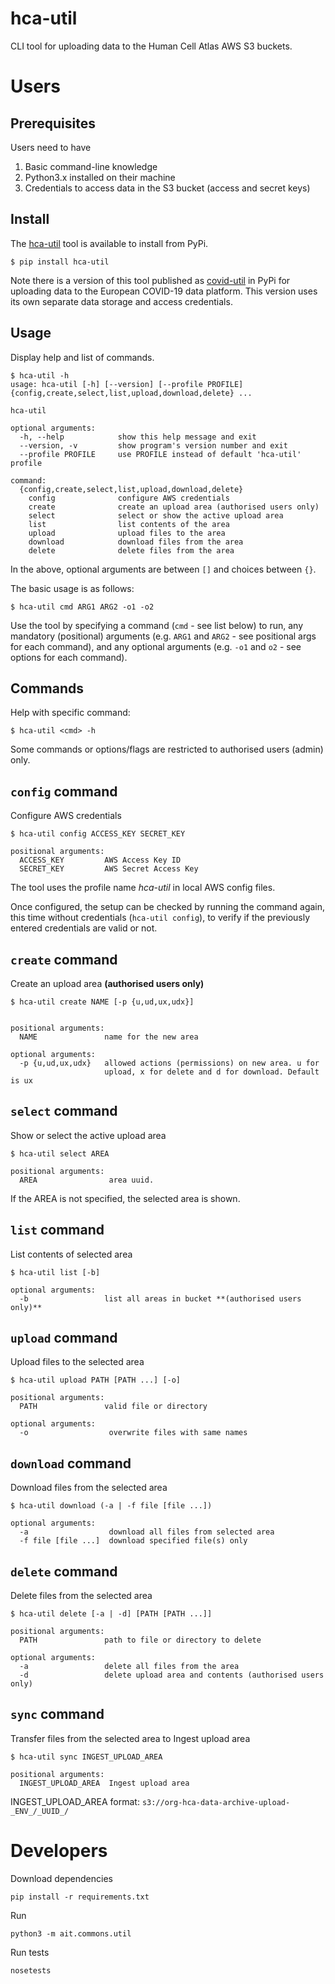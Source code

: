 # hca-util

CLI tool for uploading data to the Human Cell Atlas AWS S3 buckets.

# Users

## Prerequisites
Users need to have
1. Basic command-line knowledge
2. Python3.x installed on their machine
3. Credentials to access data in the S3 bucket (access and secret keys)

## Install
The [hca-util](https://pypi.org/project/hca-util/) tool is available to install from PyPi.

```shell script
$ pip install hca-util
```

Note there is a version of this tool published as [covid-util](https://pypi.org/project/covid-util/) in PyPi for uploading data to the European COVID-19 data platform. This version uses its own separate data storage and access credentials. 
                           
## Usage

Display help and list of commands.

```shell script
$ hca-util -h
usage: hca-util [-h] [--version] [--profile PROFILE] {config,create,select,list,upload,download,delete} ...

hca-util

optional arguments:
  -h, --help            show this help message and exit
  --version, -v         show program's version number and exit
  --profile PROFILE     use PROFILE instead of default 'hca-util' profile

command:
  {config,create,select,list,upload,download,delete}
    config              configure AWS credentials
    create              create an upload area (authorised users only)
    select              select or show the active upload area
    list                list contents of the area
    upload              upload files to the area
    download            download files from the area
    delete              delete files from the area
```

In the above, optional arguments are between `[]` and choices between `{}`.

The basic usage is as follows:

```shell script
$ hca-util cmd ARG1 ARG2 -o1 -o2
```

Use the tool by specifying a command (`cmd` - see list below) to run, any mandatory (positional) arguments (e.g. `ARG1` and `ARG2` - see positional args for each command), and any optional arguments (e.g. `-o1` and `o2` - see options for each command).

## Commands

Help with specific command:

```shell script
$ hca-util <cmd> -h
```

Some commands or options/flags are restricted to authorised users (admin) only.

## `config` command

Configure AWS credentials

```shell script
$ hca-util config ACCESS_KEY SECRET_KEY

positional arguments:
  ACCESS_KEY         AWS Access Key ID
  SECRET_KEY         AWS Secret Access Key
```

The tool uses the profile name _hca-util_ in local AWS config files.

Once configured, the setup can be checked by running the command again, this time without credentials (`hca-util config`), to verify if the previously entered credentials are valid or not.

## `create` command

Create an upload area **(authorised users only)**

```shell script
$ hca-util create NAME [-p {u,ud,ux,udx}]


positional arguments:
  NAME               name for the new area

optional arguments:
  -p {u,ud,ux,udx}   allowed actions (permissions) on new area. u for
                     upload, x for delete and d for download. Default is ux
```

## `select` command

Show or select the active upload area

```shell script
$ hca-util select AREA

positional arguments:
  AREA                area uuid. 
```

If the AREA is not specified, the selected area is shown.

## `list` command

List contents of selected area

```shell script
$ hca-util list [-b]

optional arguments:
  -b                 list all areas in bucket **(authorised users only)**
```

## `upload` command

Upload files to the selected area

```shell script
$ hca-util upload PATH [PATH ...] [-o]

positional arguments:
  PATH               valid file or directory

optional arguments:
  -o                  overwrite files with same names
```


## `download` command

Download files from the selected area

```shell script
$ hca-util download (-a | -f file [file ...])

optional arguments:
  -a                  download all files from selected area
  -f file [file ...]  download specified file(s) only
```

## `delete` command

Delete files from the selected area

```shell script
$ hca-util delete [-a | -d] [PATH [PATH ...]]

positional arguments:
  PATH               path to file or directory to delete

optional arguments:
  -a                 delete all files from the area
  -d                 delete upload area and contents (authorised users only)
```

## `sync` command

Transfer files from the selected area to Ingest upload area

```shell script
$ hca-util sync INGEST_UPLOAD_AREA

positional arguments:
  INGEST_UPLOAD_AREA  Ingest upload area
```

INGEST_UPLOAD_AREA format: `s3://org-hca-data-archive-upload-_ENV_/_UUID_/`


# Developers
Download dependencies
```
pip install -r requirements.txt
```

Run 

```shell script
python3 -m ait.commons.util
```

Run tests

```shell script
nosetests
```
